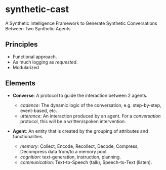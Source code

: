 # synthetic-cast

A Synthetic Intelligence Framework to Generate Synthetic Conversations Between Two Synthetic Agents

## Principles 

- Functional approach.
- As much logging as *requested*.
- Modularized

## Elements

- **Converse**: A protocol to guide the interaction between 2 agents.
    - *cadence*: The dynamic logic of the conversation, e.g. step-by-step, event-based, etc.
    - *utterance*: An interaction produced by an agent. For a *conversation* protocol, this will be a written/spoken intervention.

- **Agent**: An entity that is created by the grouping of attributes and functionalities.
    - *memory*: Collect, Encode, Recollect, Decode, Compress, Decompress data from/to a memory pool.
    - *cognition*: text-generation, instruction, planning.
    - *communication*: Text-to-Speech (talk), Speech-to-Text (listen).

